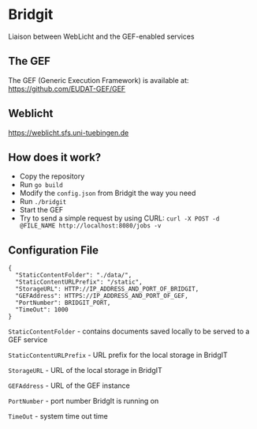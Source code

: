 Bridgit
=======

Liaison between WebLicht and the GEF-enabled services

The GEF
--------
The GEF (Generic Execution Framework) is available at: https://github.com/EUDAT-GEF/GEF

Weblicht
--------
https://weblicht.sfs.uni-tuebingen.de

How does it work?
-----------------
- Copy the repository
- Run `go build`
- Modify the `config.json` from Bridgit the way you need
- Run `./bridgit`
- Start the GEF
- Try to send a simple request by using CURL: `curl -X POST -d @FILE_NAME http://localhost:8080/jobs -v`

Configuration File
------------------
~~~~
{
  "StaticContentFolder": "./data/",
  "StaticContentURLPrefix": "/static",
  "StorageURL": HTTP://IP_ADDRESS_AND_PORT_OF_BRIDGIT,
  "GEFAddress": HTTPS://IP_ADDRESS_AND_PORT_OF_GEF,
  "PortNumber": BRIDGIT_PORT,
  "TimeOut": 1000
}
~~~~

`StaticContentFolder` - contains documents saved locally to be served to a GEF service

`StaticContentURLPrefix` - URL prefix for the local storage in BridgIT

`StorageURL` - URL of the local storage in BridgIT

`GEFAddress` - URL of the GEF instance

`PortNumber` - port number BridgIt is running on

`TimeOut` - system time out time